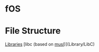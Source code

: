 # fOS
# File Structure
[Libraries](Library)
  [libc (based on [musl](https://github.com/bminor/musl))](Library/LibC)